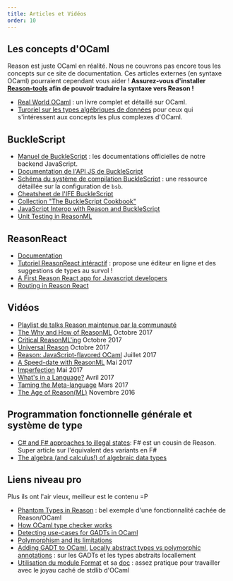 ```yaml
---
title: Articles et Vidéos
order: 10
---
```


## Les concepts d'OCaml

Reason est juste OCaml en réalité. Nous ne couvrons pas encore tous les concepts sur ce site de documentation. Ces articles externes (en syntaxe OCaml) pourraient cependant vous aider ! **Assurez-vous d'installer [Reason-tools](https://github.com/reasonml/reason-tools) afin de pouvoir traduire la syntaxe vers Reason !**

- [Real World OCaml](https://realworldocaml.org) : un livre complet et détaillé sur OCaml.
- [Turoriel sur les types algébriques de données](http://mads-hartmann.com/ocaml/2015/01/05/gadt-ocaml.html) pour ceux qui s'intéressent aux concepts les plus complexes d'OCaml.

## BuckleScript

- [Manuel de BuckleScript](http://bucklescript.github.io/bucklescript/Manual.html) : les documentations officielles de notre backend JavaScript.
- [Documentation de l'API JS de BuckleScript](http://bucklescript.github.io/bucklescript/api/index.html)
- [Schéma du système de compilation BuckleScript](http://bucklescript.github.io/bucklescript/docson/#build-schema.json) : une ressource détaillée sur la configuration de `bsb`.
- [Cheatsheet de l'IFE BuckleScript](https://github.com/glennsl/bucklescript-ffi-cheatsheet)
- [Collection "The BuckleScript Cookbook"](https://github.com/glennsl/bucklescript-cookbook)
- [JavaScript Interop with Reason and BuckleScript](https://jaredforsyth.com/2017/06/03/javascript-interop-with-reason-and-bucklescript/)
- [Unit Testing in ReasonML](https://jaketrent.com/post/unit-testing-in-reasonml/)


## ReasonReact

- [Documentation](https://reasonml.github.io/reason-react/)
- [Tutoriel ReasonReact intéractif](https://jaredforsyth.com/2017/07/05/a-reason-react-tutorial/) : propose une éditeur en ligne et des suggestions de types au survol !
- [A First Reason React app for Javascript developers](https://jamesfriend.com.au/a-first-reason-react-app-for-js-developers)
- [Routing in Reason React](https://jamesfriend.com.au/routing-in-reason-react)

## Vidéos

- [Playlist de talks Reason maintenue par la communauté](https://www.youtube.com/playlist?list=PLYU6eGtVFu8ZG3yh1FfLrqHBMUXj80wgK)
- [The Why and How of ReasonML](https://www.youtube.com/watch?v=j5mlMUzpE5g) Octobre 2017
- [Critical ReasonML'ing](https://www.youtube.com/watch?v=k77aR_JyvEE) Octobre 2017
- [Universal Reason](https://www.youtube.com/watch?v=L0xz-ILKsLE&list=PLYU6eGtVFu8ZG3yh1FfLrqHBMUXj80wgK) Octobre 2017
- [Reason: JavaScript-flavored OCaml](https://www.youtube.com/watch?v=vTb8UU_Yjmk) Juillet 2017
- [A Speed-date with ReasonML](https://www.youtube.com/watch?v=dKYAh8vJiSk) Mai 2017
- [Imperfection](https://www.youtube.com/watch?v=tCVXp6gFD8o) Mai 2017
- [What's in a Language?](https://www.youtube.com/watch?v=24S5u_4gx7w) Avril 2017
- [Taming the Meta-language](https://www.youtube.com/watch?v=_0T5OSSzxms) Mars 2017
- [The Age of Reason(ML)](https://www.youtube.com/watch?v=8LCmLQ1-YqQ) Novembre 2016

## Programmation fonctionnelle générale et système de type

- [C# and F# approaches to illegal states](http://enterprisecraftsmanship.com/2015/09/28/c-and-f-approaches-to-illegal-states/): F# est un cousin de Reason. Super article sur l'équivalent des variants en F#
- [The algebra (and calculus!) of algebraic data types](https://codewords.recurse.com/issues/three/algebra-and-calculus-of-algebraic-data-types)

## Liens niveau pro

Plus ils ont l'air vieux, meilleur est le contenu =P

- [Phantom Types in Reason](https://gist.github.com/busypeoples/3a28d039272ec3eb33ca2fc6b32dafc7) : bel exemple d'une fonctionnalité cachée de Reason/OCaml
- [How OCaml type checker works](http://okmij.org/ftp/ML/generalization.html?fref=gc)
- [Detecting use-cases for GADTs in OCaml](http://mads-hartmann.com/ocaml/2015/01/05/gadt-ocaml.html)
- [Polymorphism and its limitations](http://www.polychoron.fr/ocaml-nonmanual/polymorphism.html)
- [Adding GADT to OCaml](http://www.math.nagoya-u.ac.jp/%7Egarrigue/papers/ml2011-show.pdf), [Locally abstract types vs polymorphic annotations](https://groups.google.com/forum/#!topic/ocaml-aggregation-list/-tnouSeSQoY) : sur les GADTs et les types abstraits locallement
- [Utilisation du module Format](https://ocaml.org/learn/tutorials/format.fr.html) et sa [doc](https://caml.inria.fr/pub/docs/manual-ocaml/libref/Format.html) : assez pratique pour travailler avec le joyau caché de stdlib d'OCaml
